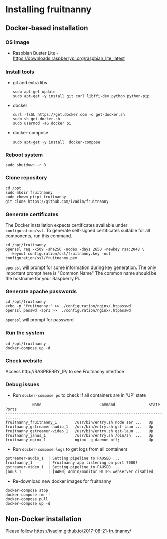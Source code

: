# Installing fruitnanny

## Docker-based installation

### OS image
* Raspbian Buster Lite - https://downloads.raspberrypi.org/raspbian_lite_latest

### Install tools
* git and extra libs
  ```console
  sudo apt-get update
  sudo apt-get -y install git curl libffi-dev python python-pip
  ```
* docker
  ```console
  curl -fsSL https://get.docker.com -o get-docker.sh
  sudo sh get-docker.sh
  sudo usermod -aG docker pi
  ```
* docker-compose
  ```console
  sudo apt-get -y install  docker-compose
  ```
  
### Reboot system
  ```console
  sudo shutdown -r 0
  ```
### Clone repository

```console
cd /opt
sudo mkdir fruitnanny
sudo chown pi:pi fruitnanny
git clone https://github.com/ivadim/fruitnanny
```

### Generate certificates

The Docker installation expects certificates available under
`configuration/ssl`. To generate self-signed certificates suitable
for all components, run this command.

```console
cd /opt/fruitnanny
openssl req -x509 -sha256 -nodes -days 2650 -newkey rsa:2048 \
  -keyout configuration/ssl/fruitnanny.key -out configuration/ssl/fruitnanny.pem
```

`openssl` will prompt for some information during key generation. The only
important prompt here is "Common Name" The common name should be the hostname
for your Raspberry Pi.

### Generate apache passwords
```console
cd /opt/fruitnanny
echo -n 'fruitnanny:' >> ./configuration/nginx/.htpasswd
openssl passwd -apr1 >>  ./configuration/nginx/.htpasswd
```

`openssl` will prompt for password

### Run the system
```console
cd /opt/fruitnanny
docker-compose up -d
```

### Check website
Access http://RASPBERRY_IP/ to see Fruitnanny interface

### Debug issues
* Run `docker-compose ps` to check if all containers are in 'UP' state
```console
            Name                          Command               State   Ports
-----------------------------------------------------------------------------
fruitnanny_fruitnanny_1        /usr/bin/entry.sh node ser ...   Up
fruitnanny_gstreamer-audio_1   /usr/bin/entry.sh gst-laun ...   Up
fruitnanny_gstreamer-video_1   /usr/bin/entry.sh gst-laun ...   Up
fruitnanny_janus_1             /usr/bin/entry.sh /bin/sh  ...   Up
fruitnanny_nginx_1             nginx -g daemon off;             Up
```

* Run `docker-compose logs` to get logs from all containers
```console
gstreamer-audio_1  | Setting pipeline to PAUSED ...
fruitnanny_1       | Fruitnanny app listening on port 7000!
gstreamer-video_1  | Setting pipeline to PAUSED ...
janus_1            | [WARN] Admin/monitor HTTPS webserver disabled
```

* Re-download new docker images for fruitnanny
```console
docker-compose stop
docker-compose rm -f
docker-compose pull   
docker-compose up -d
```

## Non-Docker installation

Please follow https://ivadim.github.io/2017-08-21-fruitnanny/
